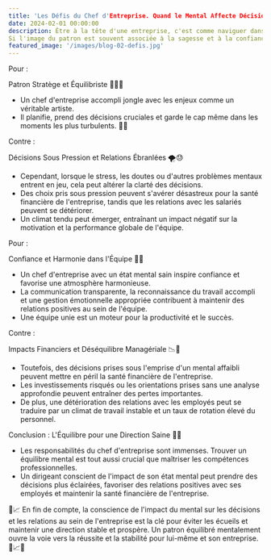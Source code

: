 ```yaml
---
title: 'Les Défis du Chef d'Entreprise. Quand le Mental Affecte Décisions et Relations'
date: 2024-02-01 00:00:00
description: Être à la tête d'une entreprise, c'est comme naviguer dans un brouillard parfois, la visibilité est parfaite, mais d'autres fois, on avance à tâtons. 
Si l'image du patron est souvent associée à la sagesse et à la confiance, la réalité est que même les plus aguerris peuvent être affectés par un mental fragilisé, impactant ainsi leurs choix et la dynamique de l'entreprise.
featured_image: '/images/blog-02-defis.jpg'
---
```

Pour : 

Patron Stratège et Équilibriste 🤹‍♂️💼
* Un chef d'entreprise accompli jongle avec les enjeux comme un véritable artiste. 
* Il planifie, prend des décisions cruciales et garde le cap même dans les moments les plus turbulents. 💼💡 


Contre : 

Décisions Sous Pression et Relations Ébranlées 🌪️😓
* Cependant, lorsque le stress, les doutes ou d'autres problèmes mentaux entrent en jeu, cela peut altérer la clarté des décisions. 
* Des choix pris sous pression peuvent s'avérer désastreux pour la santé financière de l'entreprise, tandis que les relations avec les salariés peuvent se détériorer. 
* Un climat tendu peut émerger, entraînant un impact négatif sur la motivation et la performance globale de l'équipe. 

Pour : 

Confiance et Harmonie dans l'Équipe 🌟👥
* Un chef d'entreprise avec un état mental sain inspire confiance et favorise une atmosphère harmonieuse. 
* La communication transparente, la reconnaissance du travail accompli et une gestion émotionnelle appropriée contribuent à maintenir des relations positives au sein de l'équipe. 
* Une équipe unie est un moteur pour la productivité et le succès. 

Contre : 

Impacts Financiers et Déséquilibre Managériale 📉💸
* Toutefois, des décisions prises sous l'emprise d'un mental affaibli peuvent mettre en péril la santé financière de l'entreprise. 
* Les investissements risqués ou les orientations prises sans une analyse approfondie peuvent entraîner des pertes importantes. 
* De plus, une détérioration des relations avec les employés peut se traduire par un climat de travail instable et un taux de rotation élevé du personnel. 

Conclusion : L'Équilibre pour une Direction Saine 🌟💼

* Les responsabilités du chef d'entreprise sont immenses. Trouver un équilibre mental est tout aussi crucial que maîtriser les compétences professionnelles. 
* Un dirigeant conscient de l'impact de son état mental peut prendre des décisions plus éclairées, favoriser des relations positives avec ses employés et maintenir la santé financière de l'entreprise. 

🚀📈 En fin de compte, la conscience de l'impact du mental sur les décisions et les relations au sein de l'entreprise est la clé pour éviter les écueils et maintenir une direction stable et prospère. 
Un patron équilibré mentalement ouvre la voie vers la réussite et la stabilité pour lui-même et son entreprise. 🚀📈🧠

